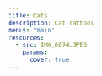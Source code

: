 ```yaml
---
title: Cats
description: Cat Tattoos
menus: "main"
resources:
  - src: IMG_8074.JPEG
    params:
      cover: true
---
```

